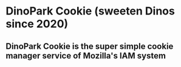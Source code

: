 # DinoPark Cookie (sweeten Dinos since 2020)

## DinoPark Cookie is the super simple cookie manager service of Mozilla's IAM system

